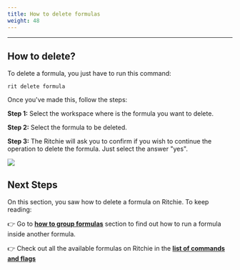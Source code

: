 ```yaml
---
title: How to delete formulas
weight: 48
---
```


---

## How to delete?

To delete a formula, you just have to run this command:

```text
rit delete formula
```

Once you've made this, follow the steps: 

**Step 1:** Select the workspace where is the formula you want to delete.

**Step 2:** Select the formula to be deleted.

**Step 3:** The Ritchie will ask you to confirm if you wish to continue the operation to delete the formula. Just select the answer "yes". 

![](/delete-formula.gif)

## Next Steps

On this section, you saw how to delete a formula on Ritchie. To keep reading: 

👉 Go to [**how to group formulas**](how-to-group-formulas) section to find out how to run a formula inside another formula.

👉 Check out all the available formulas on Ritchie in the [**list of commands and flags**](../../../reference/list-of-commands-and-flags)
